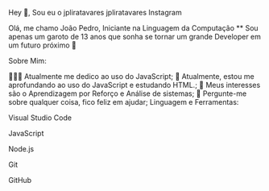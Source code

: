 Hey 👋, Sou eu o jpliratavares
jpliratavares Instagram

Olá, me chamo João Pedro, Iniciante na Linguagem da Computação ** Sou apenas um garoto de 13 anos que sonha se tornar um grande Developer em um futuro próximo 🚀



Sobre Mim:

👨🏽‍💻 Atualmente me dedico ao uso do JavaScript;
🌱 Atualmente, estou me aprofundando ao uso do JavaScript e estudando HTML.;
🤔 Meus interesses são o Aprendizagem por Reforço e Análise de sistemas;
💬 Pergunte-me sobre qualquer coisa, fico feliz em ajudar;
Linguagem e Ferramentas:

Visual Studio Code

JavaScript

Node.js

Git

GitHub


